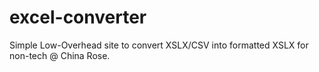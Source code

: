 # excel-converter
Simple Low-Overhead site to convert XSLX/CSV into formatted XSLX for non-tech @ China Rose.
